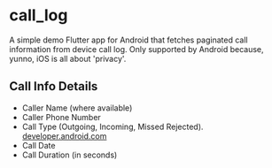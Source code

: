 # call_log

A simple demo Flutter app for Android that fetches paginated call information from device call log.
Only supported by Android because, yunno, iOS is all about 'privacy'.

## Call Info Details

- Caller Name (where available)
- Caller Phone Number
- Call Type (Outgoing, Incoming, Missed Rejected). [developer.android.com](https://developer.android.com/reference/android/provider/CallLog.Calls.html#TYPE)
- Call Date
- Call Duration (in seconds)
